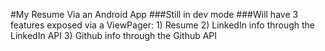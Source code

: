 #My Resume Via an Android App
###Still in dev mode
###Will have 3 features exposed via a ViewPager: 1) Resume 2) LinkedIn info through the LinkedIn API 3) Github info through the Github API
